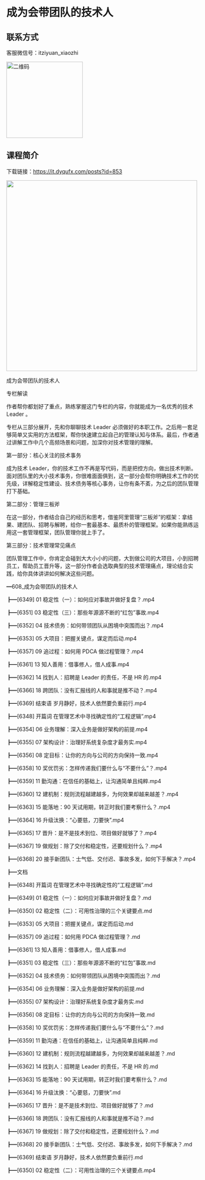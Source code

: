 # 成为会带团队的技术人

## 联系方式

客服微信号：itziyuan_xiaozhi

<img src="https://ziyuanyun.oss-cn-guangzhou.aliyuncs.com/common/20240614073449/666b82192834a.jpg" width="200" height="200" alt="二维码">

## 课程简介

下载链接：https://it.dyqufx.com/posts?id=853

<img src="https://ziyuanyun.oss-cn-guangzhou.aliyuncs.com/yun/20240515152345/664463013ff85.jpg" width="500" alt="">

  成为会带团队的技术人



 专栏解读

 作者帮你都划好了重点，熟练掌握这门专栏的内容，你就能成为一名优秀的技术 Leader 。

 专栏从三部分展开，先和你聊聊技术 Leader 必须做好的本职工作。之后用一套足够简单又实用的方法框架，帮你快速建立起自己的管理认知与体系。最后，作者通过讲解工作中几个高频场景和问题，加深你对技术管理的理解。

 第一部分：核心关注的技术事务

 成为技术 Leader，你的技术工作不再是写代码，而是把控方向，做出技术判断。面对团队里的大小技术事务，你很难面面俱到，这一部分会帮你明确技术工作的优先级，详解稳定性建设、技术债务等核心事务，让你有条不紊，为之后的团队管理打下基础。

 第二部分：管理三板斧

 在这一部分，作者结合自己的经历和思考，借鉴阿里管理“三板斧”的框架：拿结果、建团队、招聘与解聘，给你一套最基本、最质朴的管理框架。如果你能熟练运用这一套管理框架，团队管理你就上手了。

 第三部分：技术管理常见痛点

 团队管理工作中，你肯定会碰到大大小小的问题，大到做公司的大项目，小到招聘员工，帮助员工晋升等，这一部分作者会选取典型的技术管理痛点，理论结合实践，给你具体讲讲如何解决这些问题。

 ━608_成为会带团队的技术人

 ┣━[6349] 01 稳定性（一）：如何应对事故并做好复盘？.mp4

 ┣━[6351] 03 稳定性（三）：那些年源源不断的“红包”事故.mp4

 ┣━[6352] 04 技术债务：如何带领团队从困境中突围而出？.mp4

 ┣━[6353] 05 大项目：把握关键点，谋定而后动.mp4

 ┣━[6357] 09 追过程：如何用 PDCA 做过程管理？.mp4

 ┣━[6361] 13 知人善用：借事修人，借人成事.mp4

 ┣━[6362] 14 找到人：招聘是 Leader 的责任，不是 HR 的.mp4

 ┣━[6366] 18 跨团队：没有汇报线的人和事就是推不动？.mp4

 ┣━[6369] 结束语 岁月静好，技术人依然要负重前行.mp4

 ┣━[6348] 开篇词 在管理艺术中寻找确定性的“工程逻辑”.mp4

 ┣━[6354] 06 业务理解：深入业务是做好架构的前提.mp4

 ┣━[6355] 07 架构设计：治理好系统复杂度才最务实.mp4

 ┣━[6356] 08 定目标：让你的方向与公司的方向保持一致.mp4

 ┣━[6358] 10 奖优罚劣：怎样传递我们要什么与“不要什么”？.mp4

 ┣━[6359] 11 勤沟通：在信任的基础上，让沟通简单且纯粹.mp4

 ┣━[6360] 12 建机制：规则流程越建越多，为何效果却越来越差？.mp4

 ┣━[6363] 15 能落地：90 天试用期，转正时我们要考察什么？.mp4

 ┣━[6364] 16 升级汰换：“心要慈，刀要快”.mp4

 ┣━[6365] 17 晋升：是不是技术到位、项目做好就够了？.mp4

 ┣━[6367] 19 做规划：除了交付和稳定性，还要规划什么？.mp4

 ┣━[6368] 20 接手新团队：士气低、交付迟、事故多发，如何下手解决？.mp4

 ┣━文档

 ┣━[6348] 开篇词 在管理艺术中寻找确定性的“工程逻辑”.md

 ┣━[6349] 01 稳定性（一）：如何应对事故并做好复盘？.md

 ┣━[6350] 02 稳定性（二）：可用性治理的三个关键要点.md

 ┣━[6353] 05 大项目：把握关键点，谋定而后动.md

 ┣━[6357] 09 追过程：如何用 PDCA 做过程管理？.md

 ┣━[6361] 13 知人善用：借事修人，借人成事.md

 ┣━[6351] 03 稳定性（三）：那些年源源不断的“红包”事故.md

 ┣━[6352] 04 技术债务：如何带领团队从困境中突围而出？.md

 ┣━[6354] 06 业务理解：深入业务是做好架构的前提.md

 ┣━[6355] 07 架构设计：治理好系统复杂度才最务实.md

 ┣━[6356] 08 定目标：让你的方向与公司的方向保持一致.md

 ┣━[6358] 10 奖优罚劣：怎样传递我们要什么与“不要什么”？.md

 ┣━[6359] 11 勤沟通：在信任的基础上，让沟通简单且纯粹.md

 ┣━[6360] 12 建机制：规则流程越建越多，为何效果却越来越差？.md

 ┣━[6362] 14 找到人：招聘是 Leader 的责任，不是 HR 的.md

 ┣━[6363] 15 能落地：90 天试用期，转正时我们要考察什么？.md

 ┣━[6364] 16 升级汰换：“心要慈，刀要快”.md

 ┣━[6365] 17 晋升：是不是技术到位、项目做好就够了？.md

 ┣━[6366] 18 跨团队：没有汇报线的人和事就是推不动？.md

 ┣━[6367] 19 做规划：除了交付和稳定性，还要规划什么？.md

 ┣━[6368] 20 接手新团队：士气低、交付迟、事故多发，如何下手解决？.md

 ┣━[6369] 结束语 岁月静好，技术人依然要负重前行.md

 ┣━[6350] 02 稳定性（二）：可用性治理的三个关键要点.mp4

  